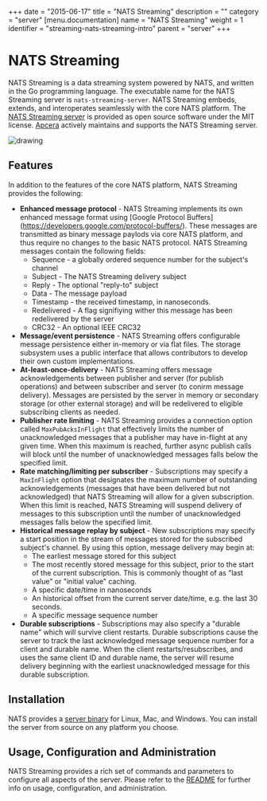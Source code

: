 +++
date = "2015-06-17"
title = "NATS Streaming"
description = ""
category = "server"
[menu.documentation]
  name = "NATS Streaming"
  weight = 1
  identifier = "streaming-nats-streaming-intro"
  parent = "server"
+++

# NATS Streaming

NATS Streaming is a data streaming system powered by NATS, and written in the Go programming language. The executable name for the NATS Streaming server is `nats-streaming-server`. NATS Streaming embeds, extends, and interoperates seamlessly with the core NATS platform. The [NATS Streaming server](https://github.com/nats-io/nats-streaming-server) is provided as open source software under the MIT license. [Apcera](http://www.apcera.com/) actively maintains and supports the NATS Streaming server.

![drawing](/img/documentation/stan-simple-view.png)

## Features

In addition to the features of the core NATS platform, NATS Streaming provides the following:

- **Enhanced message protocol** - NATS Streaming implements its own enhanced message format using [Google Protocol Buffers] (https://developers.google.com/protocol-buffers/). These messages are transmitted as binary message paylods via core NATS platform, and thus require no changes to the basic NATS protocol. NATS Streaming messages contain the following fields:
    - Sequence - a globally ordered sequence number for the subject's channel
    - Subject - The NATS Streaming delivery subject
    - Reply - The optional "reply-to" subject
    - Data - The message payload
    - Timestamp - the received timestamp, in nanoseconds.
    - Redelivered - A flag signifiying wither this message has been redelivered by the server
    - CRC32 - An optional IEEE CRC32
- **Message/event persistence** - NATS Streaming offers configurable message persistence either in-memory or via flat files. The storage subsystem uses a public interface that allows contributors to develop their own custom implementations. 
- **At-least-once-delivery** - NATS Streaming offers message acknowledgements between publisher and server (for publish operations) and between subscriber and server (to conirm message delivery). Messages are persisted by the server in memory or secondary storage (or other external storage) and will be redelivered to eligible subscribing clients as needed. 
- **Publisher rate limiting** - NATS Streaming provides a connection option called `MaxPubAcksInFlight` that effectively limits the number of unacknowledged messages that a publisher may have in-flight at any given time. When this maximum is reached, further async publish calls will block until the number of unacknowledged messages falls below the specified limit.
- **Rate matching/limiting per subscriber** - Subscriptions may specify a `MaxInFlight` option that designates the maximum number of outstanding acknowledgements (messages that have been delivered but not acknowledged) that NATS Streaming will allow for a given subscription. When this limit is reached, NATS Streaming will suspend delivery of messages to this subscription until the number of unacknowledged messages falls below the specified limit. 
- **Historical message replay by subject** - New subscriptions may specify a start position in the stream of messages stored for the subscribed subject's channel. By using this option, message delivery may begin at:
    - The earliest message stored for this subject
    - The most recently stored message for this subject, prior to the start of the current subscription. This is commonly thought of as "last value" or "initial value" caching.
    - A specific date/time in nanoseconds
    - An historical offset from the current server date/time, e.g. the last 30 seconds.
    - A specific message sequence number
- **Durable subscriptions** - Subscriptions may also specify a "durable name" which will survive client restarts. Durable subscriptions cause the server to track the last acknowledged message sequence number for a client and durable name. When the client restarts/resubscribes, and uses the same client ID and durable name, the server will resume delivery beginning with the earliest unacknowledged message for this durable subscription.  
 
## Installation

NATS provides a [server binary](/documentation/tutorials/nats-streaming-install/) for Linux, Mac, and Windows. You can install the server from source on any platform you choose.

## Usage, Configuration and Administration

NATS Streaming provides a rich set of commands and parameters to configure all aspects of the server. Please refer to the [README](https://github.com/nats-io/nats-streaming-server/) for further info on usage, configuration, and administration.


